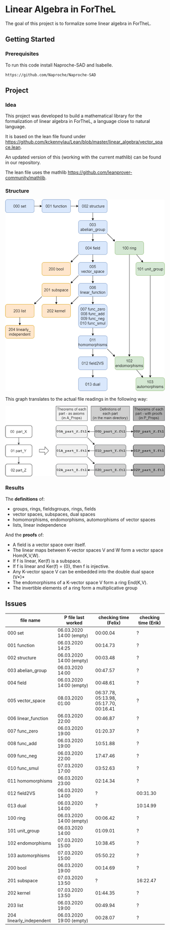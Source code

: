 # Linear Algebra in ForTheL

The goal of this project is to formalize some linear algebra in ForTheL.

## Getting Started

### Prerequisites

To run this code install Naproche-SAD and Isabelle.

```
https://github.com/Naproche/Naproche-SAD
```

## Project

### Idea

This project was developed to build a mathematical library for the formalization of linear algebra in ForTheL, a language close to natural language.

It is based on the lean file found under https://github.com/kckennylau/Lean/blob/master/linear_algebra/vector_space.lean.

An updated version of this (working with the current mathlib) can be found in our repository.

The lean file uses the mathlib https://github.com/leanprover-community/mathlib.

### Structure

![](project_structure.png)

This graph translates to the actual file readings in the following way:

![](project_structure_explained.png)


### Results

The **definitions** of:
- groups, rings, fieldsgroups, rings, fields
- vector spaces, subspaces, dual spaces
- homomorphisms, endomorphisms, automorphisms of vector spaces
- lists, linear independence

And the **proofs** of:
- A field is a vector space over itself.
- The linear maps between K-vector spaces V and W form a vector
space Hom(K,V,W).
- If f is linear, Ker(f) is a subspace.
- If f is linear and Ker(f) = {0}, then f is injective.
- Any K-vector space V can be embedded into the double dual space
(V*)*
- The endomorphisms of a K-vector space V form a ring End(K,V).
- The invertible elements of a ring form a multiplicative group


## Issues

| file name                | P file last worked       | checking time (Felix) | checking time (Erik) |
| ------------------------ | ------------------------ | --------------------- | -------------------- |
| 000 set                  | 06.03.2020 14:00 (empty) | 00:00.04 | ? |
| 001 function             | 06.03.2020 14:25         | 00:14.73 | ? |
| 002 structure            | 06.03.2020 14:00 (empty) | 00:03.48 | ? |
| 003 abelian_group        | 06.03.2020 14:00         | 00:47.57 | ? |
| 004 field                | 06.03.2020 14:00 (empty) | 00:48.61 | ? |
| 005 vector_space         | 08.03.2020 01:00         | 06:37.78, 05:13.98, 05:17.70, 00:16.41 | ? |
| 006 linear_function      | 06.03.2020 22:00         | 00:46.87 | ? |
| 007 func_zero            | 06.03.2020 19:00         | 01:20.37 | ? |
| 008 func_add             | 06.03.2020 19:00         | 10:51.88 | ? |
| 009 func_neg             | 06.03.2020 22:00         | 17:47.46 | ? |
| 010 func_smul            | 07.03.2020 17:00         | 03:52.63 | ? |
| 011 homomorphisms        | 06.03.2020 23:00         | 02:14.34 | ? |
| 012 field2VS             | 06.03.2020 14:00         | ? | 00:31.30 |
| 013 dual                 | 06.03.2020 14:00         | ? | 10:14.99 |
| 100 ring                 | 06.03.2020 14:00 (empty) | 00:06.42 | ? |
| 101 unit_group           | 06.03.2020 14:00         | 01:09.01 | ? |
| 102 endomorphisms        | 07.03.2020 15:00         | 10:38.45 | ? |
| 103 automorphisms        | 07.03.2020 15:00         | 05:50.22 | ? |
| 200 bool                 | 06.03.2020 19:00         | 00:14.69 | ? |
| 201 subspace             | 07.03.2020 13:50         | ? | 16:22.47 |
| 202 kernel               | 07.03.2020 13:50         | 01:44.35 | ? |
| 203 list                 | 06.03.2020 19:00         | 00:49.94 | ? |
| 204 linearly_independent | 06.03.2020 19:00 (empty) | 00:28.07 | ? |
